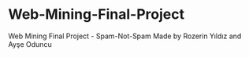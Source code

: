 # Web-Mining-Final-Project
Web Mining Final Project - Spam-Not-Spam Made by Rozerin Yıldız and Ayşe Oduncu
